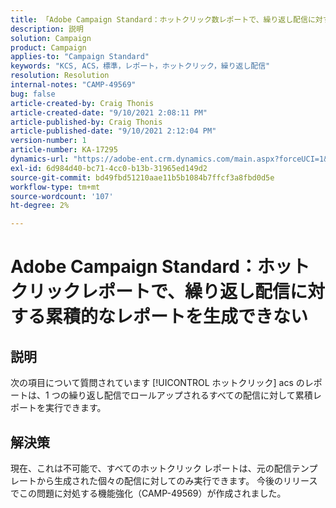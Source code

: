 ```yaml
---
title: 「Adobe Campaign Standard：ホットクリック数レポートで、繰り返し配信に対する累積的なレポートを生成できない」
description: 説明
solution: Campaign
product: Campaign
applies-to: "Campaign Standard"
keywords: "KCS, ACS，標準，レポート，ホットクリック，繰り返し配信"
resolution: Resolution
internal-notes: "CAMP-49569"
bug: false
article-created-by: Craig Thonis
article-created-date: "9/10/2021 2:08:11 PM"
article-published-by: Craig Thonis
article-published-date: "9/10/2021 2:12:04 PM"
version-number: 1
article-number: KA-17295
dynamics-url: "https://adobe-ent.crm.dynamics.com/main.aspx?forceUCI=1&pagetype=entityrecord&etn=knowledgearticle&id=14217383-4012-ec11-b6e6-000d3a597bfc"
exl-id: 6d984d40-bc71-4cc0-b13b-31965ed149d2
source-git-commit: bd49fbd51210aae11b5b1084b7ffcf3a8fbd0d5e
workflow-type: tm+mt
source-wordcount: '107'
ht-degree: 2%

---
```


# Adobe Campaign Standard：ホットクリックレポートで、繰り返し配信に対する累積的なレポートを生成できない

## 説明


次の項目について質問されています [!UICONTROL ホットクリック] acs のレポートは、1 つの繰り返し配信でロールアップされるすべての配信に対して累積レポートを実行できます。


## 解決策


現在、これは不可能で、すべてのホットクリック レポートは、元の配信テンプレートから生成された個々の配信に対してのみ実行できます。 今後のリリースでこの問題に対処する機能強化（CAMP-49569）が作成されました。

